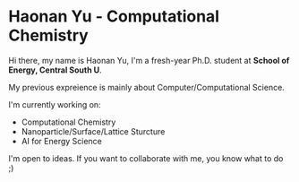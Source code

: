 # Haonan Yu - Computational Chemistry

Hi there, my name is Haonan Yu, I'm a fresh-year Ph.D. student at **School of Energy, Central South U**.

My previous expreience is mainly about Computer/Computational Science.

I'm currently working on:

- Computational Chemistry
- Nanoparticle/Surface/Lattice Sturcture
- AI for Energy Science

I'm open to ideas. If you want to collaborate with me, you know what to do ;)
